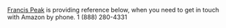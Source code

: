 [Francis Peak](https://francispeak.com/) is providing reference below, when you need to get in touch with Amazon by phone.
1 (888) 280-4331
